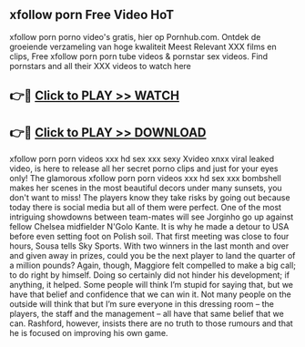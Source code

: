 ## xfollow porn Free Video HoT 

xfollow porn porno video's gratis, hier op Pornhub.com. Ontdek de groeiende verzameling van hoge kwaliteit Meest Relevant XXX films en clips,
Free xfollow porn porn tube videos & pornstar sex videos. Find pornstars and all their XXX videos to watch here


## 👉🔴 [Click to PLAY >> WATCH](http://us.freeplayer.one?title=xfollow_porn&ref=16D)

## 👉🔴 [Click to PLAY >> DOWNLOAD](http://us.freeplayer.one?title=xfollow_porn&ref=16D)


xfollow porn porn videos xxx hd sex xxx sexy Xvideo xnxx viral leaked video, is here to release all her secret porno clips and just for your eyes only! The glamorous xfollow porn porn videos xxx hd sex xxx bombshell makes her scenes in the most beautiful decors under many sunsets, you don't want to miss! The players know they take risks by going out because today there is social media but all of them were perfect. One of the most intriguing showdowns between team-mates will see Jorginho go up against fellow Chelsea midfielder N'Golo Kante. It is why he made a detour to USA before even setting foot on Polish soil. That first meeting was close to four hours, Sousa tells Sky Sports. With two winners in the last month and over and given away in prizes, could you be the next player to land the quarter of a million pounds? Again, though, Maggiore felt compelled to make a big call; to do right by himself. Doing so certainly did not hinder his development; if anything, it helped. Some people will think I’m stupid for saying that, but we have that belief and confidence that we can win it. Not many people on the outside will think that but I’m sure everyone in this dressing room – the players, the staff and the management – all have that same belief that we can. Rashford, however, insists there are no truth to those rumours and that he is focused on improving his own game.